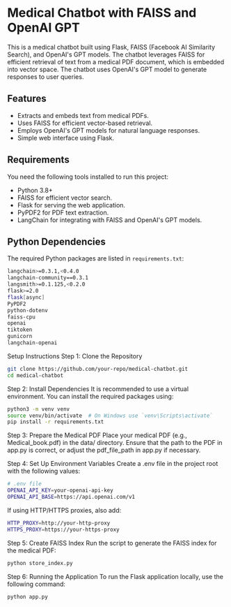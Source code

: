 # Medical Chatbot with FAISS and OpenAI GPT

This is a medical chatbot built using Flask, FAISS (Facebook AI Similarity Search), and OpenAI's GPT models. The chatbot leverages FAISS for efficient retrieval of text from a medical PDF document, which is embedded into vector space. The chatbot uses OpenAI's GPT model to generate responses to user queries.

## Features
- Extracts and embeds text from medical PDFs.
- Uses FAISS for efficient vector-based retrieval.
- Employs OpenAI's GPT models for natural language responses.
- Simple web interface using Flask.

## Requirements
You need the following tools installed to run this project:
- Python 3.8+
- FAISS for efficient vector search.
- Flask for serving the web application.
- PyPDF2 for PDF text extraction.
- LangChain for integrating with FAISS and OpenAI's GPT models.

## Python Dependencies
The required Python packages are listed in `requirements.txt`:
```bash
langchain>=0.3.1,<0.4.0
langchain-community==0.3.1
langsmith>=0.1.125,<0.2.0
flask>=2.0
flask[async]
PyPDF2
python-dotenv
faiss-cpu
openai
tiktoken
gunicorn
langchain-openai
```
Setup Instructions
Step 1: Clone the Repository
```bash
git clone https://github.com/your-repo/medical-chatbot.git
cd medical-chatbot

```
Step 2: Install Dependencies
It is recommended to use a virtual environment. You can install the required packages using:
```bash
python3 -m venv venv
source venv/bin/activate  # On Windows use `venv\Scripts\activate`
pip install -r requirements.txt
```

Step 3: Prepare the Medical PDF
Place your medical PDF (e.g., Medical_book.pdf) in the data/ directory. Ensure that the path to the PDF in app.py is correct, or adjust the pdf_file_path in app.py if necessary.

Step 4: Set Up Environment Variables
Create a .env file in the project root with the following values:
```bash
# .env file
OPENAI_API_KEY=your-openai-api-key
OPENAI_API_BASE=https://api.openai.com/v1
```
If using HTTP/HTTPS proxies, also add:
```bash
HTTP_PROXY=http://your-http-proxy
HTTPS_PROXY=https://your-https-proxy
```
Step 5: Create FAISS Index
Run the script to generate the FAISS index for the medical PDF:
```bash
python store_index.py
```
Step 6: Running the Application
To run the Flask application locally, use the following command:
```bash
python app.py
```
